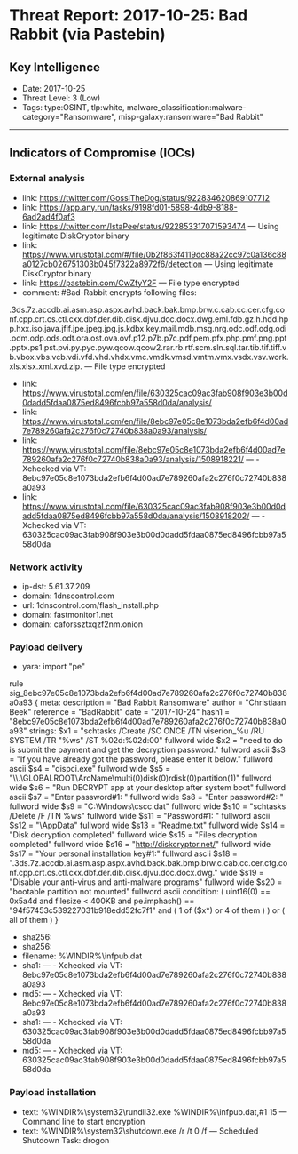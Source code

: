 # Threat Report: 2017-10-25: Bad Rabbit (via Pastebin)


## Key Intelligence
* Date: 2017-10-25
* Threat Level: 3 (Low)
* Tags: type:OSINT, tlp:white, malware_classification:malware-category="Ransomware", misp-galaxy:ransomware="Bad Rabbit"

---

## Indicators of Compromise (IOCs)
### External analysis
* link: https://twitter.com/GossiTheDog/status/922834620869107712
* link: https://app.any.run/tasks/9198fd01-5898-4db9-8188-6ad2ad4f0af3
* link: https://twitter.com/IstaPee/status/922853317071593474 — Using legitimate DiskCryptor binary
* link: https://www.virustotal.com/#/file/0b2f863f4119dc88a22cc97c0a136c88a0127cb026751303b045f7322a8972f6/detection — Using legitimate DiskCryptor binary
* link: https://pastebin.com/CwZfyY2F — File type encrypted
* comment: #Bad-Rabbit encrypts following files:

.3ds.7z.accdb.ai.asm.asp.aspx.avhd.back.bak.bmp.brw.c.cab.cc.cer.cfg.conf.cpp.crt.cs.ctl.cxx.dbf.der.dib.disk.djvu.doc.docx.dwg.eml.fdb.gz.h.hdd.hpp.hxx.iso.java.jfif.jpe.jpeg.jpg.js.kdbx.key.mail.mdb.msg.nrg.odc.odf.odg.odi.odm.odp.ods.odt.ora.ost.ova.ovf.p12.p7b.p7c.pdf.pem.pfx.php.pmf.png.ppt.pptx.ps1.pst.pvi.py.pyc.pyw.qcow.qcow2.rar.rb.rtf.scm.sln.sql.tar.tib.tif.tiff.vb.vbox.vbs.vcb.vdi.vfd.vhd.vhdx.vmc.vmdk.vmsd.vmtm.vmx.vsdx.vsv.work.xls.xlsx.xml.xvd.zip. — File type encrypted
* link: https://www.virustotal.com/en/file/630325cac09ac3fab908f903e3b00d0dadd5fdaa0875ed8496fcbb97a558d0da/analysis/
* link: https://www.virustotal.com/en/file/8ebc97e05c8e1073bda2efb6f4d00ad7e789260afa2c276f0c72740b838a0a93/analysis/
* link: https://www.virustotal.com/file/8ebc97e05c8e1073bda2efb6f4d00ad7e789260afa2c276f0c72740b838a0a93/analysis/1508918221/ — - Xchecked via VT: 8ebc97e05c8e1073bda2efb6f4d00ad7e789260afa2c276f0c72740b838a0a93
* link: https://www.virustotal.com/file/630325cac09ac3fab908f903e3b00d0dadd5fdaa0875ed8496fcbb97a558d0da/analysis/1508918202/ — - Xchecked via VT: 630325cac09ac3fab908f903e3b00d0dadd5fdaa0875ed8496fcbb97a558d0da

### Network activity
* ip-dst: 5.61.37.209
* domain: 1dnscontrol.com
* url: 1dnscontrol.com/flash_install.php
* domain: fastmonitor1.net
* domain: caforssztxqzf2nm.onion

### Payload delivery
* yara: import "pe"
 
rule sig_8ebc97e05c8e1073bda2efb6f4d00ad7e789260afa2c276f0c72740b838a0a93 {
   meta:
      description = "Bad Rabbit Ransomware"
      author = "Christiaan Beek"
      reference = "BadRabbit"
      date = "2017-10-24"
      hash1 = "8ebc97e05c8e1073bda2efb6f4d00ad7e789260afa2c276f0c72740b838a0a93"
   strings:
      $x1 = "schtasks /Create /SC ONCE /TN viserion_%u /RU SYSTEM /TR \"%ws\" /ST %02d:%02d:00" fullword wide
      $x2 = "need to do is submit the payment and get the decryption password." fullword ascii
      $s3 = "If you have already got the password, please enter it below." fullword ascii
      $s4 = "dispci.exe" fullword wide
      $s5 = "\\\\.\\GLOBALROOT\\ArcName\\multi(0)disk(0)rdisk(0)partition(1)" fullword wide
      $s6 = "Run DECRYPT app at your desktop after system boot" fullword ascii
      $s7 = "Enter password#1: " fullword wide
      $s8 = "Enter password#2: " fullword wide
      $s9 = "C:\\Windows\\cscc.dat" fullword wide
      $s10 = "schtasks /Delete /F /TN %ws" fullword wide
      $s11 = "Password#1: " fullword ascii
      $s12 = "\\AppData" fullword wide
      $s13 = "Readme.txt" fullword wide
      $s14 = "Disk decryption completed" fullword wide
      $s15 = "Files decryption completed" fullword wide
      $s16 = "http://diskcryptor.net/" fullword wide
      $s17 = "Your personal installation key#1:" fullword ascii
      $s18 = ".3ds.7z.accdb.ai.asm.asp.aspx.avhd.back.bak.bmp.brw.c.cab.cc.cer.cfg.conf.cpp.crt.cs.ctl.cxx.dbf.der.dib.disk.djvu.doc.docx.dwg." wide
      $s19 = "Disable your anti-virus and anti-malware programs" fullword wide
      $s20 = "bootable partition not mounted" fullword ascii
   condition:
      ( uint16(0) == 0x5a4d and
        filesize < 400KB and
        pe.imphash() == "94f57453c539227031b918edd52fc7f1" and
        ( 1 of ($x*) or 4 of them )
      ) or ( all of them )
}
* sha256: <sha256>
* sha256: <sha256>
* filename: %WINDIR%\infpub.dat
* sha1: <sha1> — - Xchecked via VT: 8ebc97e05c8e1073bda2efb6f4d00ad7e789260afa2c276f0c72740b838a0a93
* md5: <md5> — - Xchecked via VT: 8ebc97e05c8e1073bda2efb6f4d00ad7e789260afa2c276f0c72740b838a0a93
* sha1: <sha1> — - Xchecked via VT: 630325cac09ac3fab908f903e3b00d0dadd5fdaa0875ed8496fcbb97a558d0da
* md5: <md5> — - Xchecked via VT: 630325cac09ac3fab908f903e3b00d0dadd5fdaa0875ed8496fcbb97a558d0da

### Payload installation
* text: %WINDIR%\system32\rundll32.exe %WINDIR%\infpub.dat,#1 15 — Command line to start encryption
* text: %WINDIR%\system32\shutdown.exe /r /t 0 /f — Scheduled Shutdown Task: drogon
